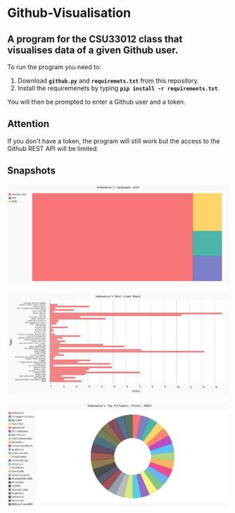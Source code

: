 # Github-Visualisation
<h2> A program for the CSU33012 class that visualises data of a given Github user. </h2>


To run the program you need to:
1. Download <b> ```github.py```</b> and <b> ```requiremets.txt```</b> from this repository.
2. Install the requiremenets by typing <b> ```pip install -r requirements.txt```</b>.

You will then be prompted to enter a Github user and a token.

## Attention
If you don't have a token, the program will still work but the access to the Github REST API will be limited.

## Snapshots 

![languages used](https://github.com/iamiraklis/Github-Visualisation/blob/main/IMAGES/PNG/Languages_used.png)

![languages used](https://github.com/iamiraklis/Github-Visualisation/blob/main/IMAGES/PNG/most_liked_repos.png)

![languages used](https://github.com/iamiraklis/Github-Visualisation/blob/main/IMAGES/PNG/top_followers.png)

